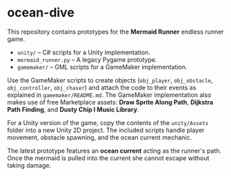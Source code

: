 # ocean-dive

This repository contains prototypes for the **Mermaid Runner** endless runner game.

- `unity/` – C# scripts for a Unity implementation.
- `mermaid_runner.py` – A legacy Pygame prototype.
- `gamemaker/` – GML scripts for a GameMaker implementation.

Use the GameMaker scripts to create objects (`obj_player`, `obj_obstacle`, `obj_controller`, `obj_chaser`) and attach the code to their events as explained in `gamemaker/README.md`. The GameMaker implementation also makes use of free Marketplace assets: **Draw Sprite Along Path**, **Dijkstra Path Finding**, and **Dusty Chip I Music Library**.

For a Unity version of the game, copy the contents of the `unity/Assets` folder into a new Unity 2D project. The included scripts handle player movement, obstacle spawning, and the ocean current mechanic.

The latest prototype features an **ocean current** acting as the runner's path. Once the mermaid is pulled into the current she cannot escape without taking damage.
